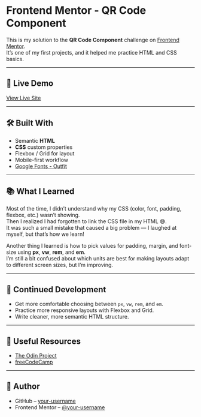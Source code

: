 # Frontend Mentor - QR Code Component

This is my solution to the **QR Code Component** challenge on [Frontend Mentor](https://www.frontendmentor.io).  
It’s one of my first projects, and it helped me practice HTML and CSS basics.

---

## 🔗 Live Demo

[View Live Site](https://nullsplice.github.io/qr-code-component/)

---

## 🛠️ Built With

- Semantic **HTML**
- **CSS** custom properties
- Flexbox / Grid for layout
- Mobile-first workflow
- [Google Fonts - Outfit](https://fonts.google.com/specimen/Outfit)

---

## 📚 What I Learned

Most of the time, I didn’t understand why my CSS (color, font, padding, flexbox, etc.) wasn’t showing.  
Then I realized I had forgotten to link the CSS file in my HTML 😅.  
It was such a small mistake that caused a big problem — I laughed at myself, but that’s how we learn!

Another thing I learned is how to pick values for padding, margin, and font-size using **px**, **vw**, **rem**, and **em**.  
I’m still a bit confused about which units are best for making layouts adapt to different screen sizes, but I’m improving.

---

## 🔮 Continued Development

- Get more comfortable choosing between `px`, `vw`, `rem`, and `em`.  
- Practice more responsive layouts with Flexbox and Grid.  
- Write cleaner, more semantic HTML structure.

---

## 🔗 Useful Resources

- [The Odin Project](https://www.theodinproject.com/)  
- [freeCodeCamp](https://www.freecodecamp.org/)  

---

## 👤 Author

- GitHub – [your-username](https://github.com/your-username)  
- Frontend Mentor – [@your-username](https://www.frontendmentor.io/profile/your-username)  